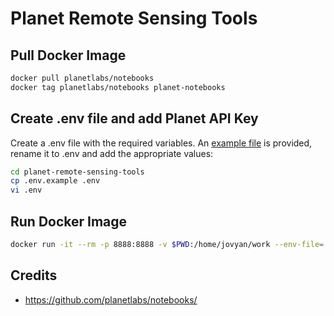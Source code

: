 # Planet Remote Sensing Tools

## Pull Docker Image
```bash
docker pull planetlabs/notebooks
docker tag planetlabs/notebooks planet-notebooks
```

## Create .env file and add Planet API Key
Create a .env file with the required variables. An [example file](.env.example) is provided, rename it to .env and add the appropriate values:

```bash
cd planet-remote-sensing-tools
cp .env.example .env
vi .env
```

## Run Docker Image
```bash
docker run -it --rm -p 8888:8888 -v $PWD:/home/jovyan/work --env-file=.env -e PL_API_KEY planet-notebooks
```

## Credits
* https://github.com/planetlabs/notebooks/